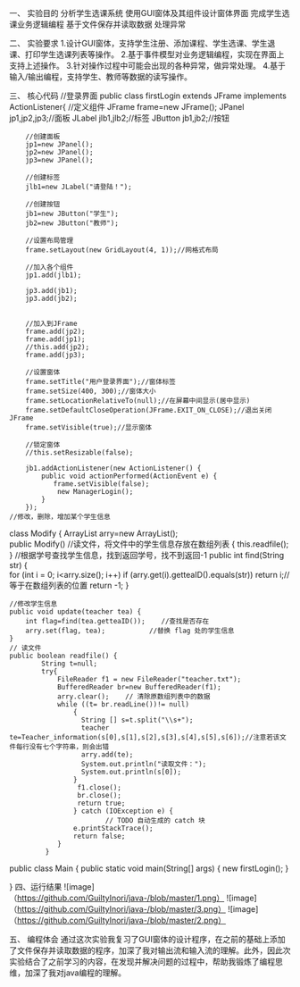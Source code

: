 一、	实验目的
分析学生选课系统
使用GUI窗体及其组件设计窗体界面
完成学生选课业务逻辑编程
基于文件保存并读取数据
处理异常

二、	实验要求
1.设计GUI窗体，支持学生注册、添加课程、学生选课、学生退课、打印学生选课列表等操作。
2.基于事件模型对业务逻辑编程，实现在界面上支持上述操作。
3.针对操作过程中可能会出现的各种异常，做异常处理。
4.基于输入/输出编程，支持学生、教师等数据的读写操作。

三、  核心代码
                //登录界面
                  public  class firstLogin extends JFrame implements  ActionListener{
	          //定义组件
	JFrame frame=new JFrame();
	JPanel jp1,jp2,jp3;//面板
	JLabel jlb1,jlb2;//标签
	JButton jb1,jb2;//按钮
	
		//创建面板
		jp1=new JPanel();
		jp2=new JPanel();
		jp3=new JPanel();
		
		//创建标签
		jlb1=new JLabel("请登陆！");
		
		//创建按钮
		jb1=new JButton("学生");
		jb2=new JButton("教师");

		//设置布局管理
		frame.setLayout(new GridLayout(4, 1));//网格式布局
		
		//加入各个组件
		jp1.add(jlb1);
			
		jp3.add(jb1);
		jp3.add(jb2);
		
		
		//加入到JFrame
		frame.add(jp2);
		frame.add(jp1);
		//this.add(jp2);
		frame.add(jp3);
		
		//设置窗体
		frame.setTitle("用户登录界面");//窗体标签
		frame.setSize(400, 300);//窗体大小
		frame.setLocationRelativeTo(null);//在屏幕中间显示(居中显示)
		frame.setDefaultCloseOperation(JFrame.EXIT_ON_CLOSE);//退出关闭JFrame
		frame.setVisible(true);//显示窗体
		
		//锁定窗体
		//this.setResizable(false);
				
		jb1.addActionListener(new ActionListener() {
			public void actionPerformed(ActionEvent e) {
			   frame.setVisible(false);
				new ManagerLogin();
			}
		});
    //修改，删除，增加某个学生信息

class Modify {
    ArrayList<teacher> arry=new ArrayList<teacher>();  			
	public Modify()           //读文件，将文件中的学生信息存放在数组列表
	{
		this.readfile();
	}
	//根据学号查找学生信息，找到返回学号，找不到返回-1
	public int find(String str) 
	{		
	    for (int i = 0; i<arry.size(); i++)
	      if (arry.get(i).getteaID().equals(str))
						return i;//等于在数组列表的位置
			return -1;
	}	
	
	//修改学生信息
	public void update(teacher tea) {
		int flag=find(tea.getteaID());    //查找是否存在
		arry.set(flag, tea);		   //替换 flag 处的学生信息
	}	
	// 读文件
	public boolean readfile() {					 
			String t=null;
			try{
				FileReader f1 = new FileReader("teacher.txt");
				BufferedReader br=new BufferedReader(f1);				
				arry.clear();    //	清除原数组列表中的数据				
				while ((t= br.readLine())!= null)
					{
					  String [] s=t.split("\\s+");				 
					  teacher te=Teacher_information(s[0],s[1],s[2],s[3],s[4],s[5],s[6]);//注意若该文件每行没有七个字符串，则会出错
					  arry.add(te);
					  System.out.println("读取文件：");
					  System.out.println(s[0]);
					}
				     f1.close();
				     br.close();				     
				     return true;
					} catch (IOException e) {
							// TODO 自动生成的 catch 块
					e.printStackTrace();
					return false;
				}	
		     }
public class Main {
	 public static void main(String[] args) {
			new firstLogin();
		    }

}
四、运行结果
![image]（https://github.com/GuiltyInori/java-/blob/master/1.png）
![image]（https://github.com/GuiltyInori/java-/blob/master/3.png）
![image]（https://github.com/GuiltyInori/java-/blob/master/2.png）

五、  编程体会
通过这次实验我复习了GUI窗体的设计程序，在之前的基础上添加了文件保存并读取数据的程序，加深了我对输出流和输入流的理解。此外，因此次实验结合了之前学习的内容，在发现并解决问题的过程中，帮助我锻炼了编程思维，加深了我对java编程的理解。
